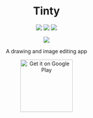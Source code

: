 <h1 align="center">Tinty</h1>

<p align="center">
  <img src="https://img.shields.io/circleci/build/github/tintyapp/Tinty?label=CircleCI">
  <img src="https://img.shields.io/travis/TintyApp/Tinty?label=Travis">
  <img src="https://img.shields.io/github/license/TintyApp/Tinty">
</p>

<p align="center">
  <img src="https://user-images.githubusercontent.com/30626927/63505591-14a55080-c4d4-11e9-8b6f-c812b51a174c.png">
</p>



<p align="center">
  A drawing and image editing app
</p>

<p align="center">
  <a href="https://play.google.com/store/apps/details?id=org.catrobat.paintroid">
    <img alt="Get it on Google Play" title="Google Play" src="https://play.google.com/intl/en_us/badges/images/generic/en_badge_web_generic.png" width="140">
  </a>
</p>
